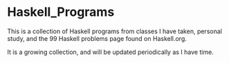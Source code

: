 Haskell_Programs
================

This is a collection of Haskell programs from classes I have taken, personal study, 
and the 99 Haskell problems page found on Haskell.org.

It is a growing collection, and will be updated periodically as I have time.
